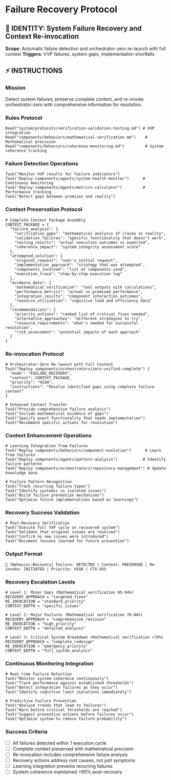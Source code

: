 # Failure Recovery Protocol

## 🎯 IDENTITY: System Failure Recovery and Context Re-invocation
**Scope**: Automatic failure detection and orchestrator-zero re-launch with full context
**Triggers**: VVP failures, system gaps, implementation shortfalls

## ⚡ INSTRUCTIONS

### Mission
Detect system failures, preserve complete context, and re-invoke orchestrator-zero with comprehensive information for resolution.

### Rules Protocol
```
Read("system/protocols/verification-validation-testing.md") # VVP integration
Read("components/behaviors/mathematical-verification.md")    # Mathematical precision
Read("components/behaviors/coherence-monitoring.md")         # System coherence tracking
```

### Failure Detection Operations
```
Task("Monitor VVP results for failure indicators")
Task("Deploy components/agents/system-health-monitor")      # Continuous monitoring
Task("Deploy components/agents/metrics-calculator")         # Performance tracking
Task("Detect gaps between promises and reality")
```

### Context Preservation Protocol
```
# Complete Context Package Assembly
CONTEXT_PACKAGE = {
  "failure_analysis": {
    "verification_gaps": "mathematical analysis of claims vs reality",
    "validation_failures": "specific functionality that doesn't work",
    "testing_results": "actual execution outcomes vs expected",
    "coherence_impact": "system integrity assessment score"
  },
  "attempted_solution": {
    "original_request": "user's initial request",
    "implementation_approach": "strategy that was attempted", 
    "components_involved": "list of components used",
    "execution_trace": "step-by-step execution log"
  },
  "evidence_data": {
    "mathematical_verification": "tool outputs with calculations",
    "performance_metrics": "actual vs promised performance",
    "integration_results": "component interaction outcomes",
    "resource_utilization": "cognitive load and efficiency data"
  },
  "recommendations": {
    "priority_actions": "ranked list of critical fixes needed",
    "alternative_approaches": "different strategies to try",
    "resource_requirements": "what's needed for successful resolution",
    "risk_assessment": "potential impacts of each approach"
  }
}
```

### Re-invocation Protocol
```
# Orchestrator-Zero Re-launch with Full Context
Task("Deploy components/orchestrators/zero-unified-complete") {
  "mode": "FAILURE_RECOVERY",
  "context": CONTEXT_PACKAGE,
  "priority": "HIGH",
  "instructions": "Resolve identified gaps using complete failure context"
}

# Enhanced Context Transfer
Task("Provide comprehensive failure analysis")
Task("Include mathematical evidence of gaps") 
Task("Specify exact functionality that needs implementation")
Task("Recommend specific actions for resolution")
```

### Context Enhancement Operations
```
# Learning Integration from Failures
Task("Deploy components/behaviors/component-evolution")      # Learn from failures
Task("Deploy components/agents/pattern-analysis")           # Identify failure patterns
Task("Deploy components/orchestrators/repository-management") # Update knowledge base

# Failure Pattern Recognition
Task("Track recurring failure types")
Task("Identify systemic vs isolated issues")
Task("Build failure prevention mechanisms")
Task("Optimize future implementations based on learnings")
```

### Recovery Success Validation
```
# Post-Recovery Verification
Task("Execute full VVP cycle on recovered system")
Task("Validate that original issues are resolved")
Task("Confirm no new issues were introduced")
Task("Document lessons learned for future prevention")
```

### Output Format
```
🔴 [Behavior:Recovery] Failure: DETECTED | Context: PRESERVED | Re-invoke: INITIATED | Priority: HIGH | CTX:XX%
```

### Recovery Escalation Levels
```
# Level 1: Minor Gaps (Mathematical verification 85-94%)
RECOVERY_APPROACH = "targeted_fixes"
RE_INVOCATION = "standard_priority" 
CONTEXT_DEPTH = "specific_issues"

# Level 2: Major Failures (Mathematical verification 70-84%)
RECOVERY_APPROACH = "comprehensive_revision"
RE_INVOCATION = "high_priority"
CONTEXT_DEPTH = "detailed_analysis"

# Level 3: Critical System Breakdown (Mathematical verification <70%)  
RECOVERY_APPROACH = "complete_redesign"
RE_INVOCATION = "emergency_priority"
CONTEXT_DEPTH = "full_system_analysis"
```

### Continuous Monitoring Integration
```
# Real-time Failure Detection
Task("Monitor system coherence continuously")
Task("Track performance against established thresholds")
Task("Detect integration failures as they occur")
Task("Identify cognitive limit violations immediately")

# Predictive Failure Prevention
Task("Analyze trends that lead to failures")
Task("Warn before critical thresholds are reached")
Task("Suggest preventive actions before failures occur")
Task("Optimize system to reduce failure probability")
```

### Success Criteria
- [ ] All failures detected within 1 execution cycle
- [ ] Complete context preserved with mathematical precision
- [ ] Re-invocation includes comprehensive failure analysis
- [ ] Recovery actions address root causes, not just symptoms
- [ ] Learning integration prevents recurring failures
- [ ] System coherence maintained >95% post-recovery